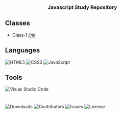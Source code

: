 <h3 align="center">Javascript Study Repository</h3>

## Classes
- Class-1 <a href="https://github.com/randexlofi/js-study/tree/master/class-1"><i>link</i></a></li>

## Languages
![HTML5](https://img.shields.io/badge/html5-%23E34F26.svg?style=for-the-badge&logo=html5&logoColor=white)
![CSS3](https://img.shields.io/badge/css3-%231572B6.svg?style=for-the-badge&logo=css3&logoColor=white)
![JavaScript](https://img.shields.io/badge/javascript-%23323330.svg?style=for-the-badge&logo=javascript&logoColor=%23F7DF1E)

## Tools
![Visual Studio Code](https://img.shields.io/badge/Visual%20Studio%20Code-0078d7.svg?style=for-the-badge&logo=visual-studio-code&logoColor=white)

#
![Downloads](https://img.shields.io/github/downloads/randexlofi/js-study/total) ![Contributors](https://img.shields.io/github/contributors/randexlofi/js-study?color=dark-green) ![Issues](https://img.shields.io/github/issues/randexlofi/js-study) ![License](https://img.shields.io/github/license/randexlofi/js-study) 
